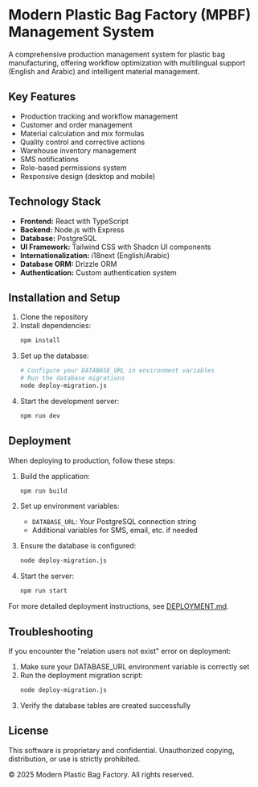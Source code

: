 # Modern Plastic Bag Factory (MPBF) Management System

A comprehensive production management system for plastic bag manufacturing, offering workflow optimization with multilingual support (English and Arabic) and intelligent material management.

## Key Features

- Production tracking and workflow management
- Customer and order management
- Material calculation and mix formulas
- Quality control and corrective actions
- Warehouse inventory management
- SMS notifications
- Role-based permissions system
- Responsive design (desktop and mobile)

## Technology Stack

- **Frontend:** React with TypeScript
- **Backend:** Node.js with Express
- **Database:** PostgreSQL
- **UI Framework:** Tailwind CSS with Shadcn UI components
- **Internationalization:** i18next (English/Arabic)
- **Database ORM:** Drizzle ORM
- **Authentication:** Custom authentication system

## Installation and Setup

1. Clone the repository
2. Install dependencies:
   ```bash
   npm install
   ```
3. Set up the database:
   ```bash
   # Configure your DATABASE_URL in environment variables
   # Run the database migrations
   node deploy-migration.js
   ```
4. Start the development server:
   ```bash
   npm run dev
   ```

## Deployment

When deploying to production, follow these steps:

1. Build the application:
   ```bash
   npm run build
   ```
2. Set up environment variables:
   - `DATABASE_URL`: Your PostgreSQL connection string
   - Additional variables for SMS, email, etc. if needed

3. Ensure the database is configured:
   ```bash
   node deploy-migration.js
   ```

4. Start the server:
   ```bash
   npm run start
   ```

For more detailed deployment instructions, see [DEPLOYMENT.md](DEPLOYMENT.md).

## Troubleshooting

If you encounter the "relation users not exist" error on deployment:

1. Make sure your DATABASE_URL environment variable is correctly set
2. Run the deployment migration script:
   ```bash
   node deploy-migration.js
   ```
3. Verify the database tables are created successfully

## License

This software is proprietary and confidential. Unauthorized copying, distribution, or use is strictly prohibited.

© 2025 Modern Plastic Bag Factory. All rights reserved.